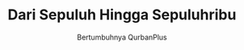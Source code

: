 ---
subtitle: Bertumbuhnya QurbanPlus
title: Dari Sepuluh Hingga Sepuluhribu
deskripsi: Berawal dari mimpi, kami memulai dari 10 ekor domba
image:
    url: /assets/images/slider-hero-story/slider-1.jpg
    alt: Slider-1 Storypage
CTA:
    text: Baca Artikel
    link: /story
---